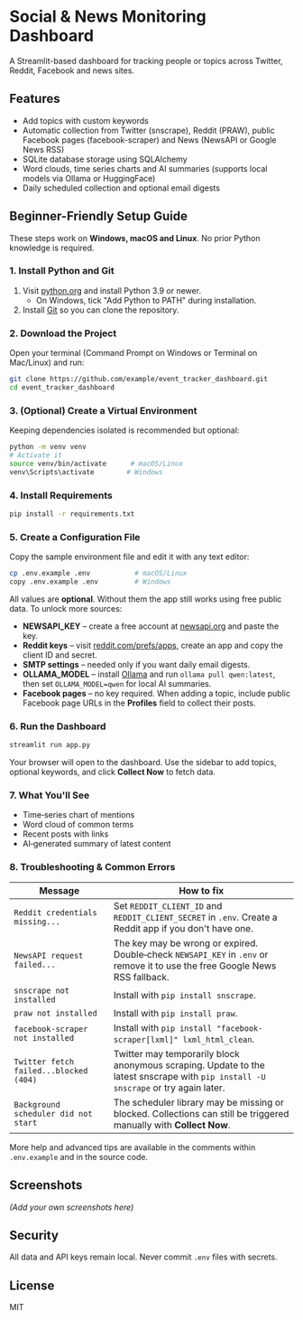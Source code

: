 # Social & News Monitoring Dashboard

A Streamlit-based dashboard for tracking people or topics across Twitter, Reddit, Facebook and news sites.

## Features

- Add topics with custom keywords
- Automatic collection from Twitter (snscrape), Reddit (PRAW), public Facebook pages (facebook-scraper) and News (NewsAPI or Google News RSS)
- SQLite database storage using SQLAlchemy
- Word clouds, time series charts and AI summaries (supports local models via Ollama or HuggingFace)
- Daily scheduled collection and optional email digests

## Beginner-Friendly Setup Guide

These steps work on **Windows, macOS and Linux**. No prior Python knowledge is required.

### 1. Install Python and Git

1. Visit [python.org](https://www.python.org/downloads/) and install Python 3.9 or newer.
   - On Windows, tick "Add Python to PATH" during installation.
2. Install [Git](https://git-scm.com/downloads) so you can clone the repository.

### 2. Download the Project

Open your terminal (Command Prompt on Windows or Terminal on Mac/Linux) and run:

```bash
git clone https://github.com/example/event_tracker_dashboard.git
cd event_tracker_dashboard
```

### 3. (Optional) Create a Virtual Environment

Keeping dependencies isolated is recommended but optional:

```bash
python -m venv venv
# Activate it
source venv/bin/activate      # macOS/Linux
venv\Scripts\activate        # Windows
```

### 4. Install Requirements

```bash
pip install -r requirements.txt
```

### 5. Create a Configuration File

Copy the sample environment file and edit it with any text editor:

```bash
cp .env.example .env           # macOS/Linux
copy .env.example .env         # Windows
```

All values are **optional**. Without them the app still works using free public data. To unlock more sources:

- **NEWSAPI_KEY** – create a free account at [newsapi.org](https://newsapi.org) and paste the key.
- **Reddit keys** – visit [reddit.com/prefs/apps](https://www.reddit.com/prefs/apps), create an app and copy the client ID and secret.
- **SMTP settings** – needed only if you want daily email digests.
- **OLLAMA_MODEL** – install [Ollama](https://ollama.ai) and run `ollama pull qwen:latest`, then set `OLLAMA_MODEL=qwen` for local AI summaries.
- **Facebook pages** – no key required. When adding a topic, include public Facebook page URLs in the **Profiles** field to collect their posts.

### 6. Run the Dashboard

```bash
streamlit run app.py
```

Your browser will open to the dashboard. Use the sidebar to add topics, optional keywords, and click **Collect Now** to fetch data.

### 7. What You'll See

- Time‑series chart of mentions
- Word cloud of common terms
- Recent posts with links
- AI‑generated summary of latest content

### 8. Troubleshooting & Common Errors

| Message | How to fix |
| --- | --- |
| `Reddit credentials missing...` | Set `REDDIT_CLIENT_ID` and `REDDIT_CLIENT_SECRET` in `.env`. Create a Reddit app if you don't have one. |
| `NewsAPI request failed...` | The key may be wrong or expired. Double‑check `NEWSAPI_KEY` in `.env` or remove it to use the free Google News RSS fallback. |
| `snscrape not installed` | Install with `pip install snscrape`. |
| `praw not installed` | Install with `pip install praw`. |
| `facebook-scraper not installed` | Install with `pip install "facebook-scraper[lxml]" lxml_html_clean`. |
| `Twitter fetch failed...blocked (404)` | Twitter may temporarily block anonymous scraping. Update to the latest snscrape with `pip install -U snscrape` or try again later. |
| `Background scheduler did not start` | The scheduler library may be missing or blocked. Collections can still be triggered manually with **Collect Now**. |

More help and advanced tips are available in the comments within `.env.example` and in the source code.

## Screenshots

*(Add your own screenshots here)*

## Security

All data and API keys remain local. Never commit `.env` files with secrets.

## License

MIT
